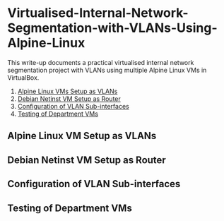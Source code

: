 # Virtualised-Internal-Network-Segmentation-with-VLANs-Using-Alpine-Linux

This write-up documents a practical virtualised internal network segmentation project with VLANs using multiple Alpine Linux VMs in VirtualBox.


1. [Alpine Linux VMs Setup as VLANs](#alpine-linux-vm-setup-as-vlans)
2. [Debian Netinst VM Setup as Router](#debian-netinst-vm-setup-as-router)
3. [Configuration of VLAN Sub-interfaces](#configuration-of-vlan-sub-interfaces)
4. [Testing of Department VMs](#testing-of-department-vms)


## Alpine Linux VM Setup as VLANs



## Debian Netinst VM Setup as Router



## Configuration of VLAN Sub-interfaces



## Testing of Department VMs

